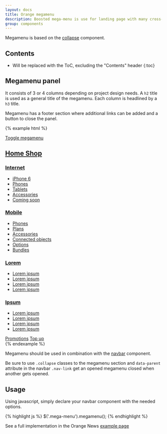 ```yaml
---
layout: docs
title: Orange megamenu
description: Boosted mega-menu is use for landing page with many cross-link
group: components
---
```


Megamenu is based on the [collapse](../collapse) component.

## Contents

* Will be replaced with the ToC, excluding the "Contents" header
{:toc}

## Megamenu panel

It consists of 3 or 4 columns depending on project design needs. A `h2` title is used as a general title of the megamenu. Each column is headlined by a `h3` title.

Megamenu has a footer section where additional links can be added and a button to close the panel.

{% example html %}
<!-- megamenu toggle -->
<a class="btn btn-info" data-toggle="collapse" href="#collapseExample" aria-expanded="false" aria-controls="collapseExample">
    Toggle megamenu
</a>

<!-- megamenu content -->
<div class="mega-menu" style="position: static">
    <div class="collapse show" id="collapseExample" aria-labelledby="menu_title">
        <div class="container">
            <h2 role="presentation" id="menu_title"><a aria-hidden="true" href="#">Home Shop</a></h2>
            <div class="row">
                <div class="col-12 col-md-3">
                    <h3 id="list_title_1"><a href="#">Internet</a></h3>
                    <ul aria-labelledby="list_title_1" role="menu">
                        <li role="menuitem"><a href="#">iPhone 6</a></li>
                        <li role="menuitem"><a href="#">Phones </a></li>
                        <li role="menuitem"><a href="#">Tablets</a></li>
                        <li role="menuitem"><a href="#">Accessories</a></li>
                        <li role="menuitem"><a href="#">Coming soon</a></li>
                    </ul>
                </div>
                <div class="col-12 col-md-3">
                    <h3 id="list_title_2"><a href="#">Mobile</a></h3>
                    <ul aria-labelledby="list_title_2" role="menu">
                        <li role="menuitem"><a href="#">Phones </a></li>
                        <li role="menuitem"><a href="#">Plans</a></li>
                        <li role="menuitem"><a href="#">Accessories</a></li>
                        <li role="menuitem"><a href="#">Connected objects</a></li>
                        <li role="menuitem"><a href="#">Options</a></li>
                        <li role="menuitem"><a href="#">Bundles</a></li>
                    </ul>
                </div>
                <div class="col-12 col-md-3">
                    <h3 id="list_title_3"><a href="#">Lorem</a></h3>
                    <ul aria-labelledby="list_title_3" role="menu">
                        <li role="menuitem"><a href="#">Lorem ipsum </a></li>
                        <li role="menuitem"><a href="#">Lorem ipsum</a></li>
                        <li role="menuitem"><a href="#">Lorem ipsum</a></li>
                        <li role="menuitem"><a href="#">Lorem ipsum</a></li>
                    </ul>
                </div>
                <div class="col-12 col-md-3">
                    <h3 id="list_title_4"><a href="#">Ipsum</a></h3>
                    <ul aria-labelledby="list_title_4" role="menu">
                        <li role="menuitem"><a href="#">Lorem ipsum </a></li>
                        <li role="menuitem"><a href="#">Lorem ipsum</a></li>
                        <li role="menuitem"><a href="#">Lorem ipsum</a></li>
                        <li role="menuitem"><a href="#">Lorem ipsum</a></li>
                    </ul>
                </div>
            </div>
            <div class="row footer">
                <div class="col-12 col-sm-11">
                    <a href="#">Promotions</a>
                    <a href="#">Top up</a>
                </div>
                <div class="col-1 hidden-xs-down">
                    <a class="float-right" data-toggle="collapse" href="#collapseExample" aria-expanded="false" aria-controls="collapseExample" title="close shop menu"><span class="icon-delete" aria-hidden="true"></span></a>
                </div>
            </div>
        </div>
    </div>
</div>
{% endexample %}

Megamenu should be used in combination with the [navbar](../navbar) component.

Be sure to use `.collapse` classes to the megamenu section and `data-parent` attribute in the navbar `.nav-link` get an opened megamenu closed when another gets opened.

## Usage

Using javascript, simply declare your navbar component with the needed options.

{% highlight js %}
$('.mega-menu').megamenu();
{% endhighlight %}

See a full implementation in the Orange News [example page](../..//examples/orange-news/)
